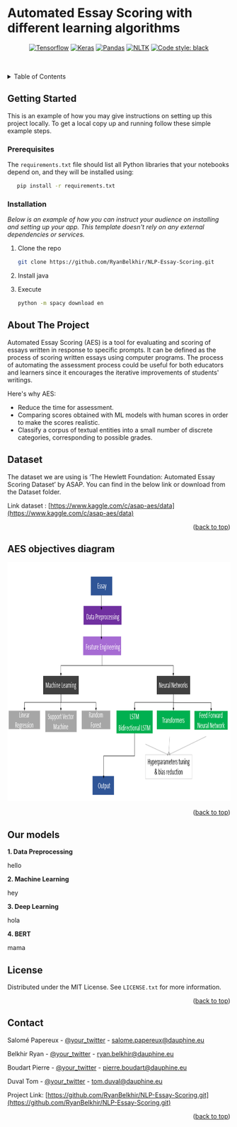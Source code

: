 # Automated Essay Scoring with different learning algorithms

<div align="center">


<a href="https://www.tensorflow.org/resources/learn-ml/basics-of-machine-learning"><img alt="Tensorflow" src="https://img.shields.io/badge/TensorFlow-%23FF6F00.svg?style=for-the-badge&logo=TensorFlow&logoColor=white"></a>
<a href="https://keras.io/getting_started/"><img alt="Keras" src="https://img.shields.io/badge/Keras-%23D00000.svg?style=for-the-badge&logo=Keras&logoColor=white"></a>
<a href="https://pandas.pydata.org/getting_started.html"><img alt="Pandas" src="https://img.shields.io/badge/pandas-%23150458.svg?style=for-the-badge&logo=pandas&logoColor=white"></a>
 <a href="https://www.nltk.org/"><img alt="NLTK" src="https://img.shields.io/badge/NLTK-3670A0?style=for-the-badge&logo=python&logoColor=ffdd54"></a>
<a href="https://black.readthedocs.io/en/stable/"><img alt="Code style: black" src="https://img.shields.io/badge/code%20style-black-black.svg"></a>


</div>
<br><br>


<!-- TABLE OF CONTENTS -->
<details>
  <summary>Table of Contents</summary>
  <ol>
    <li>
      <a href="#getting-started">Getting started</a>
      <ul>
        <li><a href="#prerequisites">Prerequisites</a></li>
        <li><a href="#installation">Installation</a></li>
      </ul>
    </li>
    <li><a href="#about-this-project">About this project</a></li>
    <li><a href="#dataset">Dataset</a></li>
    <li><a href="#aes-objectives-diagram">AES objectives diagram</a></li>
    <li><a href="#our-models">Our models</a></li>
    <li><a href="#license">License</a></li>
    <li><a href="#contact">Contact</a></li>
  </ol>
</details>


<!-- GETTING STARTED -->
## Getting Started

This is an example of how you may give instructions on setting up this project locally.
To get a local copy up and running follow these simple example steps.

### Prerequisites

The `requirements.txt` file should list all Python libraries that your notebooks depend on, and they will be installed using:
```sh
   pip install -r requirements.txt
   ```

### Installation

_Below is an example of how you can instruct your audience on installing and setting up your app. This template doesn't rely on any external dependencies or services._

1. Clone the repo
   ```sh
   git clone https://github.com/RyanBelkhir/NLP-Essay-Scoring.git
   ```
2. Install java

3. Execute
   ```sh
   python -m spacy download en
   ```


<!-- ABOUT THE PROJECT -->
## About The Project


Automated Essay Scoring (AES) is a tool for evaluating and scoring of essays written in response to specific prompts. It can be defined as the process of scoring written essays using computer programs. The process of automating the assessment process could be useful for both educators and learners since it encourages the iterative improvements of students' writings.

Here's why AES:
* Reduce the time for assessment.
* Comparing scores obtained with ML models with human scores in order to make the scores realistic.
* Classify a corpus of textual entities into a small number of discrete categories, corresponding to possible grades.


## Dataset

The dataset we are using is ‘The Hewlett Foundation: Automated Essay Scoring Dataset’ by ASAP. You can find in the below link or download from the Dataset folder.

Link dataset : [https://www.kaggle.com/c/asap-aes/data](https://www.kaggle.com/c/asap-aes/data)

<p align="right">(<a href="#top">back to top</a>)</p>


## AES objectives diagram

<div align="center">
  <a href="https://github.com/RyanBelkhir/NLP-Essay-Scoring.git">
    <img src="images/schema.png" alt="Schema" width="740" height="540">
  </a>
</div>

<p align="right">(<a href="#top">back to top</a>)</p>

## Our models

**1. Data Preprocessing**

hello

**2. Machine Learning**

hey

**3. Deep Learning**

hola

**4. BERT**

mama

## License

Distributed under the MIT License. See `LICENSE.txt` for more information.

<p align="right">(<a href="#top">back to top</a>)</p>



<!-- CONTACT -->
## Contact

Salomé Papereux - [@your_twitter](https://twitter.com/your_username) - salome.papereux@dauphine.eu

Belkhir Ryan - [@your_twitter](https://twitter.com/your_username) - ryan.belkhir@dauphine.eu

Boudart Pierre - [@your_twitter](https://twitter.com/your_username) - pierre.boudart@dauphine.eu

Duval Tom - [@your_twitter](https://twitter.com/your_username) - tom.duval@dauphine.eu

Project Link: [https://github.com/RyanBelkhir/NLP-Essay-Scoring.git](https://github.com/RyanBelkhir/NLP-Essay-Scoring.git)

<p align="right">(<a href="#top">back to top</a>)</p>





<!-- MARKDOWN LINKS & IMAGES -->
<!-- https://www.markdownguide.org/basic-syntax/#reference-style-links -->
[contributors-shield]: https://img.shields.io/github/contributors/othneildrew/Best-README-Template.svg?style=for-the-badge
[contributors-url]: https://github.com/othneildrew/Best-README-Template/graphs/contributors
[forks-shield]: https://img.shields.io/github/forks/othneildrew/Best-README-Template.svg?style=for-the-badge
[forks-url]: https://github.com/othneildrew/Best-README-Template/network/members
[stars-shield]: https://img.shields.io/github/stars/othneildrew/Best-README-Template.svg?style=for-the-badge
[stars-url]: https://github.com/othneildrew/Best-README-Template/stargazers
[issues-shield]: https://img.shields.io/github/issues/othneildrew/Best-README-Template.svg?style=for-the-badge
[issues-url]: https://github.com/othneildrew/Best-README-Template/issues
[license-shield]: https://img.shields.io/github/license/othneildrew/Best-README-Template.svg?style=for-the-badge
[license-url]: https://github.com/othneildrew/Best-README-Template/blob/master/LICENSE.txt
[linkedin-shield]: https://img.shields.io/badge/-LinkedIn-black.svg?style=for-the-badge&logo=linkedin&colorB=555
[linkedin-url]: https://linkedin.com/in/othneildrew
[product-screenshot]: images/screenshot.png


